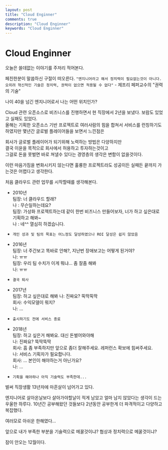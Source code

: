 ```yaml
---
layout: post
title: "Cloud Enginner"
comments: true
description: "Cloud Enginner"
keywords: "Cloud Enginner"
---
```


# Cloud Enginner

오늘은 쓸데없는 이야기를 주저리 적어본다. 

페친한분이 말씀하신 구절이 떠오른다.
`"엔지니어라고 해서 정치력이 필요없는것이 아니다. 오히려 혁신적인 기술은 정치력, 권력이 없으면 적용될 수 없다"` - 제프리 페퍼교수의 "권력의 기술"

나이 40을 넘긴 엔지니어로서 나는 어떤 위치인가?

Cloud 관련 오픈소스로 비즈니스를 진행하면서 현 직장에서 2년을 보냈다.
보람도 있었고 실패도 있었다.  
올해는 기획한 오픈소스 기반 프로젝트로 여러사람의 힘을 합쳐서 서비스를 런칭하기도 하였지만 몇년간 글로벌 플레이어들을 보면서 느낀점은  

회사가 글로벌 플레이어가 되기위해 노력하는 방법은 다양하지만  
결국 이윤을 목적으로 회사에서 허용하고 투자하는것이고  
그걸로 돈을 못벌면 바로 쳐낼수 있다는 경영층의 생각은 변함이 없을것이다. 

이런 마음가짐을 변화시키지 않는다면 훌륭한 프로젝트라도 성공이든 실패든 끝까지 가는것은 어렵다고 생각한다. 

처음 클라우드 관련 업무를 시작할때를 생각해본다.

* 2010년  
팀장: 너 클라우드 할래?  
나 : 무슨일하는데요?  
팀장: 가상화 프로젝트하는데 같이 한번 비즈니스 만들어보자, 너가 하고 싶은대로 기획하고 해봐~  
나 : 네^^ 열심히 하겠습니다.  

* `개인 성과 및 팀의 목표는 어느정도 달성하였으나 ROI 달성은 쉽지 않았음`

* 2016년  
팀장: 너 주간보고 똑바로 안해?, 지난번 장애보고는 어떻게 된거야?  
나: ㅠㅠ  
팀장: 우리 팀 수치가 이게 뭐냐... 좀 잘좀 해봐  
나: ㅠㅠ  
  
* `결국 퇴사`
  
* 2017년  
팀장: 하고 싶은대로 해봐
나: 진짜요? 뚝딱뚝딱  
회사: 수익모델이 뭐지?  
나: ...  

* `출시하기도 전에 서비스 종료`

* 2018년  
팀장: 하고 싶은거 해봐요. 대신 돈벌어와야해  
나: 진짜요? 뚝딱뚝딱  
회사: 흠 좀 부족하지만 앞으로 좀더 잘해주세요. 레퍼런스 확보에 힘써주세요.  
나: 서비스 기획자가 필요합니다.  
회사: ... 본인이 해야하는거 아닌가요?  
나: ...  
  
* `기획을 해야하나 아직 기술력도 부족한데...`  

벌써 직장생활 13년차에 마흔살이 넘어가고 있다. 

엔지니어로 살아온날보다 살아가야할날이 적게 남았고 얼마 남지 않았다는 생각이 드는 우울한 하루다. 
10년간 공부해왔던 것들보다 2년동안 공부한게 더 파격적이고 다양하고 복잡했다.

여러모로 아쉬운 한해였다...

앞으로 내가 부족한 부분을 기술력으로 메꿀것이냐? 협상과 정치력으로 메꿀것이냐?

잠이 안오는 12월이다.
